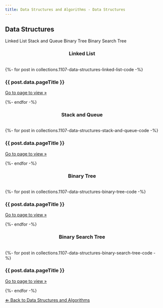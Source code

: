 ```yaml
---
title: Data Structures and Algorithms - Data Structures
---
```


## Data Structures 

<div class="tab">
  <a class="tablinks" onclick="openTab(event, 'linked-list')" id="defaultOpen">Linked List</a>
  <a class="tablinks" onclick="openTab(event, 'stack-and-queue')">Stack and Queue</a>
  <a class="tablinks" onclick="openTab(event, 'binary-tree')">Binary Tree</a>
  <a class="tablinks" onclick="openTab(event, 'binary-search-tree')">Binary Search Tree</a>
</div>

<div id="linked-list" class="tabcontent">
    <h3 style="text-align:center">Linked List</h3><br>
    <div class="card-div">
    {%- for post in collections.1107-data-structures-linked-list-code -%}
    <div class="card">
    <h3>{{ post.data.pageTitle }}</h3>
    <p class="card-p"><a href="{{ post.url }}" class="card-a">Go to page to view &raquo;</a></p>
    </div>
    {%- endfor -%}
    </div>
</div>

<div id="stack-and-queue" class="tabcontent">
    <h3 style="text-align:center">Stack and Queue</h3><br>
    <div class="card-div">
    {%- for post in collections.1107-data-structures-stack-and-queue-code -%}
    <div class="card">
    <h3>{{ post.data.pageTitle }}</h3>
    <p class="card-p"><a href="{{ post.url }}" class="card-a">Go to page to view &raquo;</a></p>
    </div>
    {%- endfor -%}
</div>
</div>

<div id="binary-tree" class="tabcontent">
  <h3 style="text-align:center">Binary Tree</h3><br>
    <div class="card-div">
    {%- for post in collections.1107-data-structures-binary-tree-code -%}
    <div class="card">
    <h3>{{ post.data.pageTitle }}</h3>
    <p class="card-p"><a href="{{ post.url }}" class="card-a">Go to page to view &raquo;</a></p>
    </div>
    {%- endfor -%}
</div>
</div>

<div id="binary-search-tree" class="tabcontent">
    <h3 style="text-align:center">Binary Search Tree</h3><br>
    <div class="card-div">
    {%- for post in collections.1107-data-structures-binary-search-tree-code -%}
    <div class="card">
    <h3>{{ post.data.pageTitle }}</h3>
    <p class="card-p"><a href="{{ post.url }}" class="card-a">Go to page to view &raquo;</a></p>
    </div>
    {%- endfor -%}
</div>
</div>
<p><a href="/notes/data-structures-and-algorithms/"><bold>&#8656;</bold> Back to Data Structures and Algorithms</a></p>

<script>
function openTab(evt, tabName) {
  var i, tabcontent, tablinks;
  tabcontent = document.getElementsByClassName("tabcontent");
  for (i = 0; i < tabcontent.length; i++) {
    tabcontent[i].style.display = "none";
  }
  tablinks = document.getElementsByClassName("tablinks");
  for (i = 0; i < tablinks.length; i++) {
    tablinks[i].className = tablinks[i].className.replace(" active", "");
  }
  document.getElementById(tabName).style.display = "block";
  evt.currentTarget.className += " active";
}

// Get the element with id="defaultOpen" and click on it
document.getElementById("defaultOpen").click();
</script>